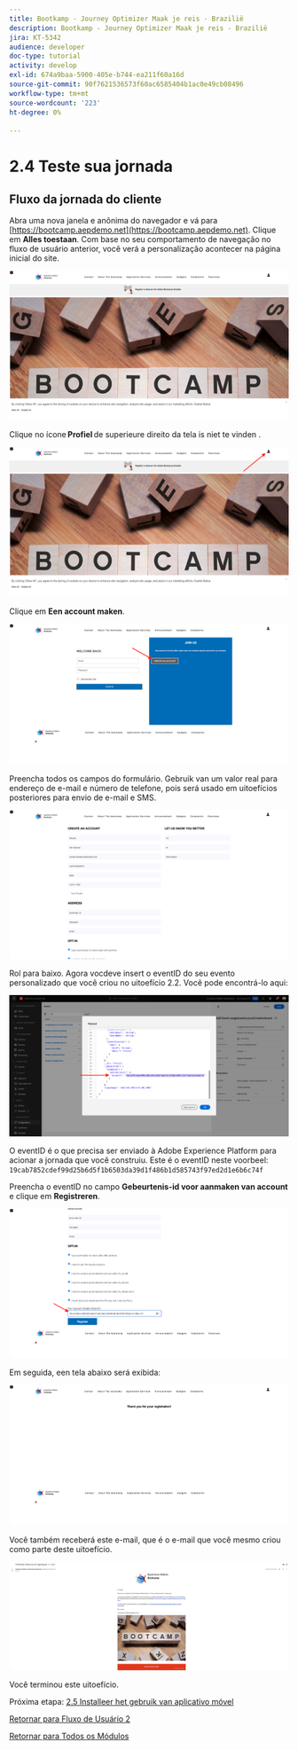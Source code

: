 ```yaml
---
title: Bootkamp - Journey Optimizer Maak je reis - Brazilië
description: Bootkamp - Journey Optimizer Maak je reis - Brazilië
jira: KT-5342
audience: developer
doc-type: tutorial
activity: develop
exl-id: 674a9baa-5900-405e-b744-ea211f60a16d
source-git-commit: 90f7621536573f60ac6585404b1ac0e49cb08496
workflow-type: tm+mt
source-wordcount: '223'
ht-degree: 0%

---
```


# 2.4 Teste sua jornada

## Fluxo da jornada do cliente

Abra uma nova janela e anônima do navegador e vá para [https://bootcamp.aepdemo.net](https://bootcamp.aepdemo.net). Clique em **Alles toestaan**. Com base no seu comportamento de navegação no fluxo de usuário anterior, você verá a personalização acontecer na página inicial do site.

![DSN](./images/web8a.png)

Clique no ícone **Profiel** de superieure direito da tela is niet te vinden .

![Demo](./images/web8b.png)

Clique em **Een account maken**.

![Demo](./images/pv5.png)

Preencha todos os campos do formulário. Gebruik van um valor real para endereço de e-mail e número de telefone, pois será usado em uitoefícios posteriores para envio de e-mail e SMS.

![Demo](./images/pv7a.png)

Rol para baixo. Agora vocdeve insert o eventID do seu evento personalizado que você criou no uitoefício 2.2. Você pode encontrá-lo aqui:

![ACOP](./images/payloadeventID.png)

O eventID é o que precisa ser enviado à Adobe Experience Platform para acionar a jornada que você construiu. Este é o eventID neste voorbeel:
`19cab7852cdef99d25b6d5f1b6503da39d1f486b1d585743f97ed2d1e6b6c74f`

Preencha o eventID no campo **Gebeurtenis-id voor aanmaken van account** e clique em **Registreren**.

![Demo](./images/pv8a.png)

Em seguida, een tela abaixo será exibida:

![Demo](./images/pv9.png)

Você também receberá este e-mail, que é o e-mail que você mesmo criou como parte deste uitoefício.

![Demo](./images/pv10a.png)

Você terminou este uitoefício.

Próxima etapa: [2.5 Installeer het gebruik van aplicativo móvel](./ex5.md)

[Retornar para Fluxo de Usuário 2](./uc2.md)

[Retornar para Todos os Módulos](../../overview.md)
